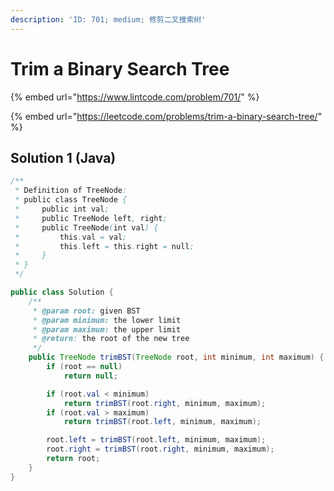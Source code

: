 ```yaml
---
description: 'ID: 701; medium; 修剪二叉搜索树'
---
```


# Trim a Binary Search Tree

{% embed url="https://www.lintcode.com/problem/701/" %}

{% embed url="https://leetcode.com/problems/trim-a-binary-search-tree/" %}

## Solution 1 \(Java\)

```java
/**
 * Definition of TreeNode:
 * public class TreeNode {
 *     public int val;
 *     public TreeNode left, right;
 *     public TreeNode(int val) {
 *         this.val = val;
 *         this.left = this.right = null;
 *     }
 * }
 */

public class Solution {
    /**
     * @param root: given BST
     * @param minimum: the lower limit
     * @param maximum: the upper limit
     * @return: the root of the new tree 
     */
    public TreeNode trimBST(TreeNode root, int minimum, int maximum) {
        if (root == null)
            return null;

        if (root.val < minimum)
            return trimBST(root.right, minimum, maximum);
        if (root.val > maximum)
            return trimBST(root.left, minimum, maximum);

        root.left = trimBST(root.left, minimum, maximum);
        root.right = trimBST(root.right, minimum, maximum);
        return root;
    }
}
```

